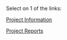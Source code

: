 Select on 1 of the links:

[Project Information](./project-info.html)

[Project Reports](./project-reports.html)
